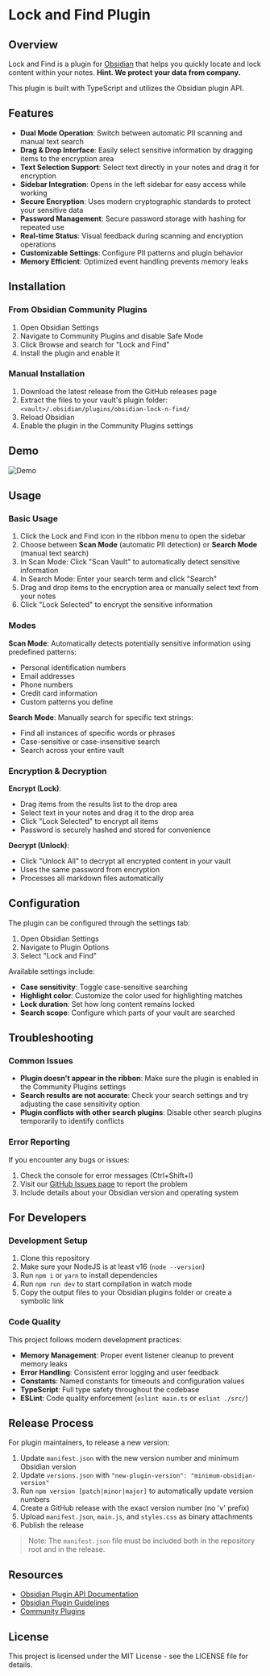 # Lock and Find Plugin

## Overview

Lock and Find is a plugin for [Obsidian](https://obsidian.md) that helps you quickly locate and lock content within your notes. 
**Hint. We protect your data from company.**

This plugin is built with TypeScript and utilizes the Obsidian plugin API.

## Features

- **Dual Mode Operation**: Switch between automatic PII scanning and manual text search
- **Drag & Drop Interface**: Easily select sensitive information by dragging items to the encryption area
- **Text Selection Support**: Select text directly in your notes and drag it for encryption
- **Sidebar Integration**: Opens in the left sidebar for easy access while working
- **Secure Encryption**: Uses modern cryptographic standards to protect your sensitive data
- **Password Management**: Secure password storage with hashing for repeated use
- **Real-time Status**: Visual feedback during scanning and encryption operations
- **Customizable Settings**: Configure PII patterns and plugin behavior
- **Memory Efficient**: Optimized event handling prevents memory leaks

## Installation

### From Obsidian Community Plugins

1. Open Obsidian Settings
2. Navigate to Community Plugins and disable Safe Mode
3. Click Browse and search for "Lock and Find"
4. Install the plugin and enable it

### Manual Installation

1. Download the latest release from the GitHub releases page
2. Extract the files to your vault's plugin folder: `<vault>/.obsidian/plugins/obsidian-lock-n-find/`
3. Reload Obsidian
4. Enable the plugin in the Community Plugins settings

## Demo
![Demo](./demo/Demo.gif)

## Usage

### Basic Usage

1. Click the Lock and Find icon in the ribbon menu to open the sidebar
2. Choose between **Scan Mode** (automatic PII detection) or **Search Mode** (manual text search)
3. In Scan Mode: Click "Scan Vault" to automatically detect sensitive information
4. In Search Mode: Enter your search term and click "Search"
5. Drag and drop items to the encryption area or manually select text from your notes
6. Click "Lock Selected" to encrypt the sensitive information

### Modes

**Scan Mode**: Automatically detects potentially sensitive information using predefined patterns:
- Personal identification numbers
- Email addresses
- Phone numbers
- Credit card information
- Custom patterns you define

**Search Mode**: Manually search for specific text strings:
- Find all instances of specific words or phrases
- Case-sensitive or case-insensitive search
- Search across your entire vault

### Encryption & Decryption

**Encrypt (Lock)**: 
- Drag items from the results list to the drop area
- Select text in your notes and drag it to the drop area
- Click "Lock Selected" to encrypt all items
- Password is securely hashed and stored for convenience

**Decrypt (Unlock)**:
- Click "Unlock All" to decrypt all encrypted content in your vault
- Uses the same password from encryption
- Processes all markdown files automatically

## Configuration

The plugin can be configured through the settings tab:

1. Open Obsidian Settings
2. Navigate to Plugin Options
3. Select "Lock and Find"

Available settings include:

- **Case sensitivity**: Toggle case-sensitive searching
- **Highlight color**: Customize the color used for highlighting matches
- **Lock duration**: Set how long content remains locked
- **Search scope**: Configure which parts of your vault are searched

## Troubleshooting

### Common Issues

- **Plugin doesn't appear in the ribbon**: Make sure the plugin is enabled in the Community Plugins settings
- **Search results are not accurate**: Check your search settings and try adjusting the case sensitivity option
- **Plugin conflicts with other search plugins**: Disable other search plugins temporarily to identify conflicts

### Error Reporting

If you encounter any bugs or issues:

1. Check the console for error messages (Ctrl+Shift+I)
2. Visit our [GitHub Issues page](https://github.com/zafrem/obsidian-lock-n-find/issues) to report the problem
3. Include details about your Obsidian version and operating system

## For Developers

### Development Setup

1. Clone this repository
2. Make sure your NodeJS is at least v16 (`node --version`)
3. Run `npm i` or `yarn` to install dependencies
4. Run `npm run dev` to start compilation in watch mode
5. Copy the output files to your Obsidian plugins folder or create a symbolic link

### Code Quality

This project follows modern development practices:

- **Memory Management**: Proper event listener cleanup to prevent memory leaks
- **Error Handling**: Consistent error logging and user feedback
- **Constants**: Named constants for timeouts and configuration values
- **TypeScript**: Full type safety throughout the codebase
- **ESLint**: Code quality enforcement (`eslint main.ts` or `eslint ./src/`)

## Release Process

For plugin maintainers, to release a new version:

1. Update `manifest.json` with the new version number and minimum Obsidian version
2. Update `versions.json` with `"new-plugin-version": "minimum-obsidian-version"`
3. Run `npm version [patch|minor|major]` to automatically update version numbers
4. Create a GitHub release with the exact version number (no 'v' prefix)
5. Upload `manifest.json`, `main.js`, and `styles.css` as binary attachments
6. Publish the release

> Note: The `manifest.json` file must be included both in the repository root and in the release.

## Resources

- [Obsidian Plugin API Documentation](https://github.com/obsidianmd/obsidian-api)
- [Obsidian Plugin Guidelines](https://docs.obsidian.md/Plugins/Releasing/Plugin+guidelines)
- [Community Plugins](https://obsidian.md/plugins)

## License

This project is licensed under the MIT License - see the LICENSE file for details.
